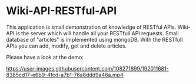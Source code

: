 # Wiki-API-RESTful-API
This application is small demonstration of knowledge of RESTful APIs. Wiki-API is the server which will handle all your RESTfull API requests. Small database of "articles" is implemented using mongoDB. With the RESTfull APIs you can add, modify, get and delete articles.

Please have a look at the demo:


https://user-images.githubusercontent.com/108271899/192011681-8385cd17-e6b9-4fcd-a7b1-76a8ddd9a46a.mp4

